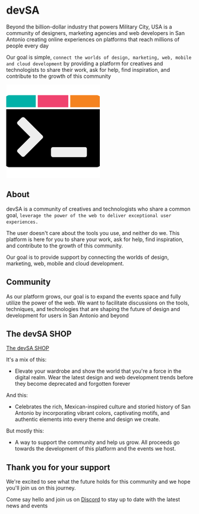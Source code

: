 # devSA

Beyond the billion-dollar industry that powers Military City, USA is a community of designers, marketing agencies and web developers in San Antonio creating online experiences on platforms that reach millions of people every day

Our goal is simple, `connect the worlds of design, marketing, web, mobile and cloud development` by providing a platform for creatives and technologists to share their work, ask for help, find inspiration, and contribute to the growth of this community

<img src="./app/components/images/events/devsa.png" style="width: 50%;">

## About

devSA is a community of creatives and technologists who share a common goal, `leverage the power of the web to deliver exceptional user experiences.`

The user doesn't care about the tools you use, and neither do we. This platform is here for you to share your work, ask for help, find inspiration, and contribute to the growth of this community.

Our goal is to provide support by connecting the worlds of design, marketing, web, mobile and cloud development.

## Community

As our platform grows, our goal is to expand the events space and fully utilize the power of the web. We want to facilitate discussions on the tools, techniques, and technologies that are shaping the future of design and development for users in San Antonio and beyond

## The devSA SHOP

[The devSA SHOP](https://www.devsanantonio.shop)

It's a mix of this:

-   Elevate your wardrobe and show the world that you're a force in the digital realm. Wear the latest design and web development trends before they become deprecated and forgotten forever

And this:

-   Celebrates the rich, Mexican-inspired culture and storied history of San Antonio by incorporating vibrant colors, captivating motifs, and authentic elements into every theme and design we create.

But mostly this:

-   A way to support the community and help us grow. All proceeds go towards the development of this platform and the events we host.

## Thank you for your support

We're excited to see what the future holds for this community and we hope you'll join us on this journey.

Come say hello and join us on [Discord](https://discord.gg/f3gnmjScW3) to stay up to date with the latest news and events
